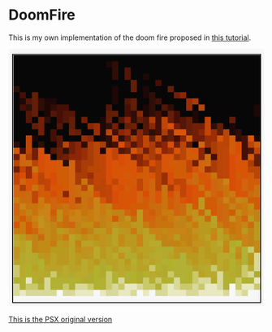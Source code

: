 # DoomFire

This is my own implementation of the doom fire proposed in [this tutorial](https://www.youtube.com/watch?v=fxm8cadCqbs).

![](./fire.gif)

[This is the PSX original version](https://www.youtube.com/watch?v=QAPXRzvqqgM)
